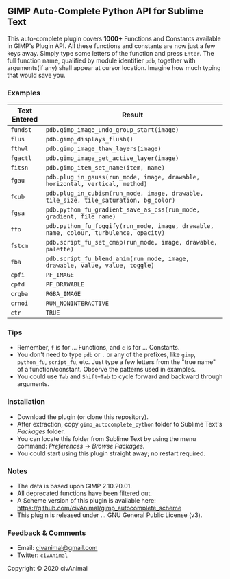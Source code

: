 ## GIMP Auto-Complete Python API for Sublime Text

This auto-complete plugin covers __1000+__ Functions and Constants available in GIMP's Plugin API. All these functions and constants are now just a few keys away. Simply type some letters of the function and press `Enter`. The full function name, qualified by module identifier `pdb`, together with arguments(if any) shall appear at cursor location. Imagine how much typing that would save you.


### Examples

 Text Entered  |  Result
-------------- | -----------------------------------------------------------------------------------------
 `fundst`      | `pdb.gimp_image_undo_group_start(image)`
 `flus`        | `pdb.gimp_displays_flush()`
 `fthwl`       | `pdb.gimp_image_thaw_layers(image)`
 `fgactl`      | `pdb.gimp_image_get_active_layer(image)`
 `fitsn`       | `pdb.gimp_item_set_name(item, name)`
 `fgau`        | `pdb.plug_in_gauss(run_mode, image, drawable, horizontal, vertical, method)`
 `fcub`        | `pdb.plug_in_cubism(run_mode, image, drawable, tile_size, tile_saturation, bg_color)`
 `fgsa`        | `pdb.python_fu_gradient_save_as_css(run_mode, gradient, file_name)`
 `ffo`         | `pdb.python_fu_foggify(run_mode, image, drawable, name, colour, turbulence, opacity)`
 `fstcm`       | `pdb.script_fu_set_cmap(run_mode, image, drawable, palette)`
 `fba`         | `pdb.script_fu_blend_anim(run_mode, image, drawable, value, value, toggle)`
 `cpfi`        | `PF_IMAGE`
 `cpfd`        | `PF_DRAWABLE`
 `crgba`       | `RGBA_IMAGE`
 `crnoi`       | `RUN_NONINTERACTIVE`
 `ctr`         | `TRUE`


### Tips

* Remember, `f` is for ... Functions, and `c` is for ... Constants.
* You don't need to type `pdb` or `.` or any of the prefixes, like `gimp`, `python_fu`, `script_fu`, etc. Just type a few letters from the "true name" of a function/constant. Observe the patterns used in examples.
* You could use `Tab` and `Shift+Tab` to cycle forward and backward through arguments.


### Installation

* Download the plugin (or clone this repository).
* After extraction, copy `gimp_autocomplete_python` folder to Sublime Text's _Packages_ folder.
* You can locate this folder from Sublime Text by using the menu command: _Preferences_ → _Browse Packages_.
* You could start using this plugin straight away; no restart required.


### Notes

* The data is based upon GIMP 2.10.20.01.
* All deprecated functions have been filtered out.
* A Scheme version of this plugin is available here: https://github.com/civAnimal/gimp_autocomplete_scheme
* This plugin is released under ... GNU General Public License (v3).


### Feedback & Comments

* Email:     civanimal@gmail.com
* Twitter:  `civAnimal`


Copyright © 2020 civAnimal
